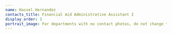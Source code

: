 ```yaml
---
name: Hassel Hernandez
contacts_title: Financial Aid Administrative Assistant I
display_order: 1
portrait_image: For departments with no contact photos, do not change this field.
---
```

